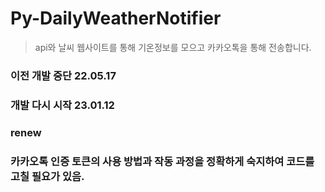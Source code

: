 # Py-DailyWeatherNotifier

> api와 날씨 웹사이트를 통해 기온정보를 모으고 카카오톡을 통해 전송합니다.

### 이전 개발 중단 22.05.17

### 개발 다시 시작 23.01.12

### renew

### 카카오톡 인증 토큰의 사용 방법과 작동 과정을 정확하게 숙지하여 코드를 고칠 필요가 있음.
